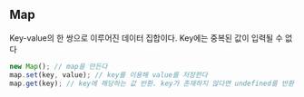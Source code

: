 ## Map

Key-value의 한 쌍으로 이루어진 데이터 집합이다.
Key에는 중복된 값이 입력될 수 없다

```js
new Map(); // map을 만든다
map.set(key, value); // key를 이용해 value를 저장한다
map.get(key); // key에 해당하는 값 반환. key가 존재하지 않다면 undefined를 반환
```
